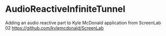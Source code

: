 AudioReactiveInfiniteTunnel
===========================

Adding an audio reactive part to Kyle McDonald application from ScreenLab 02 https://github.com/kylemcdonald/ScreenLab 
